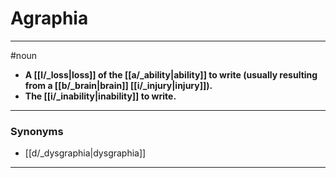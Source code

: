 # Agraphia
---
#noun
- **A [[l/_loss|loss]] of the [[a/_ability|ability]] to write (usually resulting from a [[b/_brain|brain]] [[i/_injury|injury]]).**
- **The [[i/_inability|inability]] to write.**
---
### Synonyms
- [[d/_dysgraphia|dysgraphia]]
---
